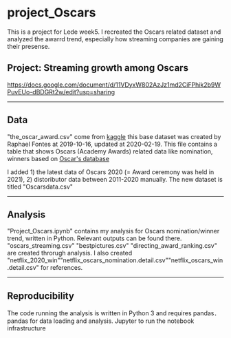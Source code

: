 # project_Oscars

This is a project for Lede week5. I recreated the Oscars related dataset and analyzed the awarrd trend, 
especially how streaming companies are gaining their presense.

## Project: Streaming growth among Oscars
https://docs.google.com/document/d/11VDyxW802AzJz1md2CiFPhik2b9WPuvEUo-dBDGRt2w/edit?usp=sharing

---
## Data
"the_oscar_award.csv" come from [kaggle](https://www.kaggle.com/unanimad/the-oscar-award)
this base dataset was created by Raphael Fontes at 2019-10-16, updated at 2020-02-19. 
This file contains a table that shows Oscars (Academy Awards) related data like nomination, winners based on [Oscar's database](http://awardsdatabase.oscars.org/)

I added 1) the latest data of Oscars 2020 (= Award ceremony was held in 2021), 2) distoributor data between 2011-2020 manually.
The new dataset is titled "Oscarsdata.csv"

---
## Analysis
"Project_Oscars.ipynb" contains my analysis for Oscars nomination/winner trend, written in Python. Relevant outputs can be found there.
"oscars_streaming.csv" "bestpictures.csv" "directing_award_ranking.csv" are created throrugh analysis.
I also created "netflix_2020_win""netflix_oscars_nomination.detail.csv""netflix_oscars_win.detail.csv" for references.

---
## Reproducibility
The code running the analysis is written in Python 3 and requires pandas．
pandas for data loading and analysis. Jupyter to run the notebook infrastructure
